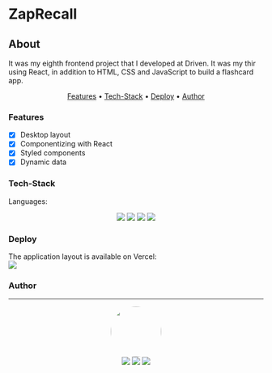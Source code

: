 # ZapRecall

## About

<p>
    It was my eighth frontend project that I developed at Driven. It was my thir using React, in addition to HTML, CSS and JavaScript to build a flashcard app.
</p>

<p align="center">
    <a href="#features">Features</a> •
    <a href="#tech-stack">Tech-Stack</a> •
    <a href="#deploy">Deploy</a> •
    <a href="#author">Author</a>
</p>

### Features

- [x] Desktop layout<br>
- [x] Componentizing with React<br>
- [x] Styled components<br>
- [x] Dynamic data<br>

### Tech-Stack

Languages:<br>

<p align="center">
<img src="https://img.shields.io/badge/html5%20-%23E34F26.svg?&style=for-the-badge&logo=html5&logoColor=white"/>
<img src="https://img.shields.io/badge/css3%20-%231572B6.svg?&style=for-the-badge&logo=css3&logoColor=white"/>
<img src="https://img.shields.io/badge/javascript%20-yellow.svg?&style=for-the-badge&logo=javascript&logoColor=black"/>
<img src="https://img.shields.io/badge/react%20-%23323330.svg?&style=for-the-badge&logo=react&logoColor=%23F7DF1E%22"/>
</p>

### Deploy

The application layout is available on Vercel:<br>
<a href='https://zap-recall-horxwh5av-mkvasconcelos.vercel.app/' target="_blank" ><img src='https://img.shields.io/badge/vercel%20-%23000000.svg?&style=for-the-badge&logo=vercel&logoColor=white'></a>

### Author

---

<p align='center'> 
  <img src="https://avatars.githubusercontent.com/u/77166529?s=460&u=a50a7e5f0522d64711bf41b7414631390ae9d80" width="100px" style="border-radius: 50%"/>
  <br>
  <a href="https://www.linkedin.com/in/mateuskavamotovasconcelos/"><img src="https://img.shields.io/badge/linkedin-%230077B5.svg?&style=for-the-badge&logo=linkedin&logoColor=white"/></a>
  <a href="mailto:mateuskvasconcelos@gmail.com"><img src="https://img.shields.io/badge/gmail-D14836?&style=for-the-badge&logo=gmail&logoColor=white"/></a>
  <a href="https://github.com/mkvasconcelos"><img src="https://img.shields.io/badge/github-%23100000.svg?&style=for-the-badge&logo=github&logoColor=white" /></a>
</p>
